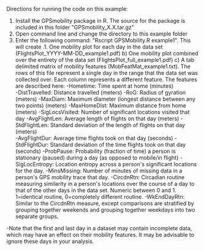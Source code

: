 Directions for running the code on this example:

1. Install the GPSmobility package in R. The source for the package is included in this folder "GPSmobility_X.X.tar.gz"
2. Open command line and change the directory to this example folder
3. Enter the following command: "Rscript GPSMobility.R example1". This will create
 .1. One mobility plot for each day in the data set (FlightsPlot_YYYY-MM-DD_example1.pdf)
	b) One mobility plot combined over the entirety of the data set (FlightsPlot_full_example1.pdf)
	c) A tab delimited matrix of mobility features (MobFeatMat_example1.txt). The rows of this
	   file represent a single day in the range that the data set was collected over. Each column
	   represents a different feature. The features are described here:
			-Hometime:			Time spent at home (minutes)	
			-DistTravelled:		Distance travelled (meters)
			-RoG:				Radius of gyration (meters)
			-MaxDiam:			Maximum diameter (longest distance between any two points) (meters)
			-MaxHomeDist:		Maximum distance from home (meters)
			-SigLocsVisited:	Number of significant locations visited that day
			-AvgFlightLen:		Average length of flights on that day (meters)
			-StdFlightLen:		Standard deviation of the length of flights on that day (meters)		
			-AvgFlightDur:		Average time flights took on that day (seconds)
			-StdFlightDur:		Standard deviation of the time flights took on that day (seconds)
			-ProbPause:			Probability (fraction of time) a person is stationary (paused) during a day (as opposed to mobile/in flight)
			-SigLocEntropy:		Location entropy across a person's significant locations for the day.
			-MinsMissing:		Number of minutes of missing data in a person's GPS mobility trace that day.
			-CircdnRtn:			Circadian routine measuring similarity in a person's locations over the course of a day to that of the other days in the data set. Numeric between 0 and 1. 1=identical routine, 0=completely different routine.
			-WkEndDayRtn:		Similar to the CircdnRtn measure, except comparisons are stratified by grouping together weekends and grouping together weekdays into two separate groups.

			
-Note that the first and last day in a dataset may contain incomplete data, which may have an effect on their mobility features. It may be advisable to ignore these days in your analysis.
